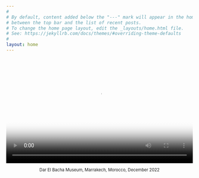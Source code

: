 ```yaml
---
#
# By default, content added below the "---" mark will appear in the home page
# between the top bar and the list of recent posts.
# To change the home page layout, edit the _layouts/home.html file.
# See: https://jekyllrb.com/docs/themes/#overriding-theme-defaults
#
layout: home
---
```

<div style="max-width: 800px; margin: 0 auto;">
  <div style="position: relative; padding-bottom: 56.25%;" id="mediaContainer">
    <video 
      id="mainVideo"
      style="position: absolute; top: 0; left: 0; width: 100%; height: 100%; object-fit: cover;" 
      controls 
      preload="metadata"
      poster="{{ site.baseurl }}/assets/images/og-image.jpg">
      <source src="{{ site.baseurl }}/assets/videos/2022-12-25-dar-el-bacha-museum.mp4" type="video/mp4">
      Your browser does not support the video tag.
    </video>
  </div>
</div>

<style>
  video[poster] {
    object-fit: cover;
  }
  iframe {
    position: absolute;
    top: 0;
    left: 0;
    width: 100%;
    height: 100%;
  }
</style>

<script>
document.getElementById('mainVideo').addEventListener('ended', function() {
    const container = document.getElementById('mediaContainer');
    const video = document.getElementById('mainVideo');
    
    // Create Twitch embed
    const embed = document.createElement('iframe');
    embed.src = "https://player.twitch.tv/?channel=prabhchintan&parent=" + window.location.hostname;
    embed.allowFullscreen = true;
    
    // Replace video with Twitch embed
    video.style.display = 'none';
    container.appendChild(embed);
});
</script>

<p style="font-size: 0.8em; font-style; text-align: center;">
  Dar El Bacha Museum, Marrakech, Morocco, December 2022
</p>